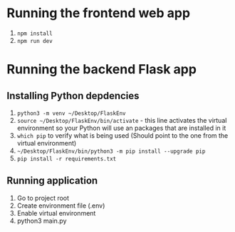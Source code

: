# Running the frontend web app

1. ```npm install```
2. ```npm run dev```

# Running the backend Flask app

## Installing Python depdencies

1. ```python3 -m venv ~/Desktop/FlaskEnv```
2. ```source ~/Desktop/FlaskEnv/bin/activate``` - this line activates the virtual environment so your Python will use an packages that are installed in it
3. ```which pip``` to verify what is being used (Should point to the one from the virtual environment)
4. ```~/Desktop/FlaskEnv/bin/python3 -m pip install --upgrade pip```
5. ```pip install -r requirements.txt```

## Running application

1. Go to project root
2. Create environment file (.env)
3. Enable virtual environment
4. python3 main.py